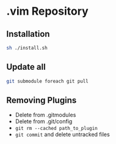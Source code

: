 # .vim Repository

## Installation

```bash
sh ./install.sh
```

## Update all

```bash
git submodule foreach git pull
```

## Removing Plugins
- Delete from .gitmodules
- Delete from .git/config
- `git rm --cached path_to_plugin`
- `git commit` and delete untracked files

